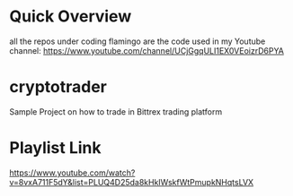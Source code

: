 # Quick Overview
all the repos under coding flamingo are the code used in my Youtube channel: https://www.youtube.com/channel/UCjGgqULI1EX0VEoizrD6PYA

# cryptotrader
Sample Project on how to trade in Bittrex trading platform 

# Playlist Link
https://www.youtube.com/watch?v=8vxA711F5dY&list=PLUQ4D25da8kHkIWskfWtPmupkNHqtsLVX

